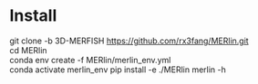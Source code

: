 # Install
git clone -b 3D-MERFISH https://github.com/rx3fang/MERlin.git  
cd MERlin   
conda env create -f MERlin/merlin_env.yml    
conda activate merlin_env
pip install -e ./MERlin
merlin -h
